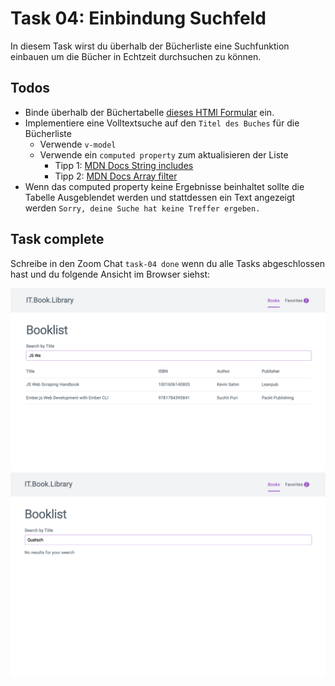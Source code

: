 # Task 04: Einbindung Suchfeld

In diesem Task wirst du überhalb der Bücherliste eine Suchfunktion einbauen um die Bücher in Echtzeit durchsuchen zu können.

## Todos

- Binde überhalb der Büchertabelle [dieses HTMl Formular](https://raw.githubusercontent.com/may17/bookmanager-example/tasks/task-04-suchfeld/resources/SearchFormTemplate.html) ein.
- Implementiere eine Volltextsuche auf den `Titel des Buches` für die Bücherliste
  - Verwende `v-model`
  - Verwende ein `computed property` zum aktualisieren der Liste
    - Tipp 1: [MDN Docs String includes](https://developer.mozilla.org/en-US/docs/Web/JavaScript/Reference/Global_Objects/String/includes)
    - Tipp 2: [MDN Docs Array filter](https://developer.mozilla.org/en-US/docs/Web/JavaScript/Reference/Global_Objects/Array/filter)
- Wenn das computed property keine Ergebnisse beinhaltet sollte die Tabelle Ausgeblendet werden und stattdessen ein Text angezeigt werden `Sorry, deine Suche hat keine Treffer ergeben.`

## Task complete

Schreibe in den Zoom Chat `task-04 done` wenn du alle Tasks abgeschlossen hast und du folgende Ansicht im Browser siehst:

![](img/result1.png)
![](img/result2.png)

